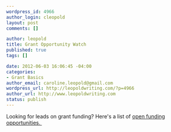 ```yaml
--- 
wordpress_id: 4966
author_login: cleopold
layout: post
comments: []

author: leopold
title: Grant Opportunity Watch
published: true
tags: []

date: 2012-06-03 16:06:45 -04:00
categories: 
- Grant Basics
author_email: caroline.leopold@gmail.com
wordpress_url: http://leopoldwriting.com/?p=4966
author_url: http://www.leopoldwriting.com
status: publish
---
```

Looking for leads on grant funding? Here's a list of <a href="http://leopoldwriting.com/funding-headlines/">open funding opportunities. </a>

&nbsp;
